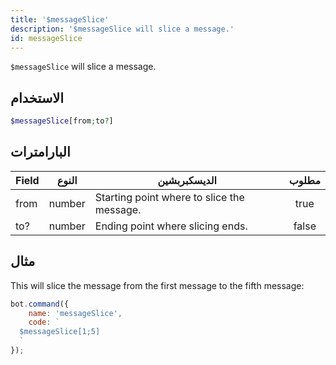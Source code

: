 ```yaml
---
title: '$messageSlice'
description: '$messageSlice will slice a message.'
id: messageSlice
---
```


`$messageSlice` will slice a message.

## الاستخدام

```php
$messageSlice[from;to?]
```

## البارامترات

| Field | النوع  | الديسكبربشين                               | مطلوب |
| ----- | ------ | ------------------------------------------ |:-----:|
| from  | number | Starting point where to slice the message. | true  |
| to?   | number | Ending point where slicing ends.           | false |

## مثال

This will slice the message from the first message to the fifth message:

```javascript
bot.command({
    name: 'messageSlice',
    code: `
  $messageSlice[1;5]
  `
});
```
